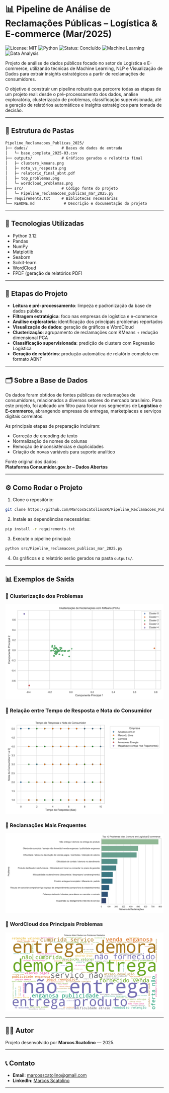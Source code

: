 # 📊 Pipeline de Análise de Reclamações Públicas – Logística & E-commerce (Mar/2025)

![License: MIT](https://img.shields.io/badge/License-MIT-yellow.svg)
![Python](https://img.shields.io/badge/Python-3.12-blue.svg)
![Status: Concluído](https://img.shields.io/badge/Status-Concluído-brightgreen.svg)
![Machine Learning](https://img.shields.io/badge/Machine%20Learning-Aplicado-orange.svg)
![Data Analysis](https://img.shields.io/badge/Análise%20de%20Dados-Ativo-blue.svg)

Projeto de análise de dados públicos focado no setor de Logística e E-commerce, utilizando técnicas de Machine Learning, NLP e Visualização de Dados para extrair insights estratégicos a partir de reclamações de consumidores.

O objetivo é construir um pipeline robusto que percorre todas as etapas de um projeto real: desde o pré-processamento dos dados, análise exploratória, clusterização de problemas, classificação supervisionada, até a geração de relatórios automáticos e insights estratégicos para tomada de decisão.

---

## 📂 Estrutura de Pastas

```
Pipeline_Reclamacoes_Publicas_2025/
├── dados/               # Bases de dados de entrada
│   └─ base_completa_2025-03.csv
├── outputs/             # Gráficos gerados e relatório final
│   ├─ clusters_kmeans.png
│   ├─ nota_vs_resposta.png
│   ├─ relatorio_final_abnt.pdf
│   ├─ top_problemas.png
│   └─ wordcloud_problemas.png
├── src/                 # Código fonte do projeto
│   └─ Pipeline_reclamacoes_publicas_mar_2025.py
├── requirements.txt     # Bibliotecas necessárias
└── README.md             # Descrição e documentação do projeto
```

---

## 🚀 Tecnologias Utilizadas

- Python 3.12
- Pandas
- NumPy
- Matplotlib
- Seaborn
- Scikit-learn
- WordCloud
- FPDF (geração de relatórios PDF)

---

## 🔎 Etapas do Projeto

- **Leitura e pré-processamento**: limpeza e padronização da base de dados pública
- **Filtragem estratégica**: foco nas empresas de logística e e-commerce
- **Análise exploratória**: identificação dos principais problemas reportados
- **Visualização de dados**: geração de gráficos e WordCloud
- **Clusterização**: agrupamento de reclamações com KMeans + redução dimensional PCA
- **Classificação supervisionada**: predição de clusters com Regressão Logística
- **Geração de relatórios**: produção automática de relatório completo em formato ABNT

---

## 🗂️ Sobre a Base de Dados

Os dados foram obtidos de fontes públicas de reclamações de consumidores, relacionados a diversos setores do mercado brasileiro.
Para este projeto, foi aplicado um filtro para focar nos segmentos de **Logística** e **E-commerce**, abrangendo empresas de entregas, marketplaces e serviços digitais correlatos.

As principais etapas de preparação incluíram:

- Correção de encoding de texto
- Normalização de nomes de colunas
- Remoção de inconsistências e duplicidades
- Criação de novas variáveis para suporte analítico

Fonte original dos dados:  
**Plataforma Consumidor.gov.br – Dados Abertos**

---

## ⚙️ Como Rodar o Projeto

1. Clone o repositório:

```bash
git clone https://github.com/MarcosScatolinoBR/Pipeline_Reclamacoes_Publicas_2025.git
```

2. Instale as dependências necessárias:

```bash
pip install -r requirements.txt
```

3. Execute o pipeline principal:

```bash
python src/Pipeline_reclamacoes_publicas_mar_2025.py
```

4. Os gráficos e o relatório serão gerados na pasta `outputs/`.

---

## 📊 Exemplos de Saída

### 🎯 Clusterização dos Problemas
![Clusters dos Problemas](outputs/clusters_kmeans.png)

### 🎯 Relação entre Tempo de Resposta e Nota do Consumidor
![Tempo x Nota](outputs/nota_vs_resposta.png)

### 🎯 Reclamações Mais Frequentes
![Top Problemas](outputs/top_problemas.png)

### 🎯 WordCloud dos Principais Problemas
![Wordcloud](outputs/wordcloud_problemas.png)

---

## 👨‍💻 Autor

Projeto desenvolvido por **Marcos Scatolino** — 2025.

---

## 📞 Contato

- **Email**: marcosscatolino@gmail.com
- **LinkedIn**: [Marcos Scatolino](https://www.linkedin.com/in/marcos-scatolino)

---
